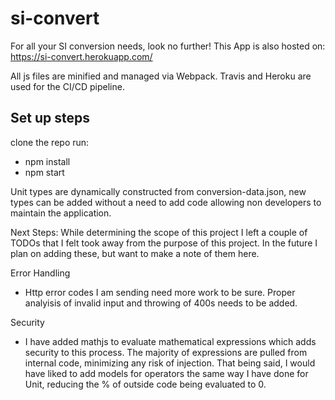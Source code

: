 # si-convert
For all your SI conversion needs, look no further!
This App is also hosted on: https://si-convert.herokuapp.com/

All js files are minified and managed via Webpack. Travis and Heroku are used for the CI/CD pipeline.

## Set up steps
clone the repo
run:
 - npm install
 - npm start
 
Unit types are dynamically constructed from conversion-data.json, new types can be added without a need to add code allowing non developers to maintain the application.
 
Next Steps:
 While determining the scope of this project I left a couple of TODOs that I felt took away from the purpose of this project. In the future I plan on adding these, but want to make a note of them here.

Error Handling
 - Http error codes I am sending need more work to be sure. Proper analyisis of invalid input and throwing of 400s needs to be added. 
 
 Security
 - I have added mathjs to evaluate mathematical expressions which adds security to this process. The majority of expressions are pulled from internal code, minimizing any risk of injection. That being said, I would have liked to add models for operators the same way I have done for Unit, reducing the % of outside code being evaluated to 0. 
 
